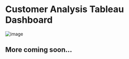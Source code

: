 






# Customer Analysis Tableau Dashboard

![image](https://github.com/barcelonaw/DataVisualization/assets/79105522/1feedf07-e13b-456e-bba4-affefa6bba2f)

## More coming soon...



